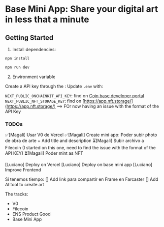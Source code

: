# Base Mini App: Share your digital art in less that a minute

## Getting Started

1. Install dependencies:

```bash
npm install
```

```bash
npm run dev
```

2. Environment variable

Create a API key through the :
Update `.env` with:

`NEXT_PUBLIC_ONCHAINKIT_API_KEY`: find on [Coin base developer portal](https://www.coinbase.com/fr/developer-platform)
`NEXT_PUBLIC_NFT_STORAGE_KEY`: find on [https://app.nft.storage/](https://app.nft.storage/) ==> FOr now having an issue with the format of the API Key

### TODOs

✅[Magali] Usar V0 de Vercel
✅[Magali] Create mini app: Poder subir photo de obra de arte + Add title and description
⏳[Magali] Subir archivo a Filecoin (I started on this one, need to find the issue with the format of the API KEY)
⏳[Magali] Poder mint as NFT

[Luciano] Deploy on Vercel
[Luciano] Deploy on base mini app
[Luciano] Improve Frontend

Si tenemos tiempo:
[] Add link para compartir en Frame en Farcaster
[] Add AI tool to create art

The tracks:

- V0
- Filecoin
- ENS Product Good
- Base Mini App
